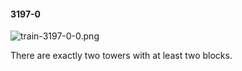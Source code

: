 #### 3197-0
![train-3197-0-0.png](https://github.com/lil-lab/nlvr/raw/master/nlvr/train/images/60/train-3197-0-0.png "train-3197-0-0.png")

There are exactly two towers with at least two blocks.